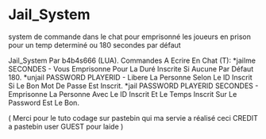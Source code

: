 # Jail_System
system de commande dans le chat pour emprisonné les joueurs en prison pour un temp determiné ou 180 secondes par défaut

Jail_System Par b4b4s666 (LUA). Commandes A Ecrire En Chat (T):
*jailme SECONDES - Vous Emprisonne Pour La Duré Inscrite Si Aucune Par Défaut 180.
*unjail PASSWORD PLAYERID - Libere La Personne Selon Le ID Inscrit Si Le Bon Mot De Passe Est Inscrit.
*jail PASSWORD PLAYERID SECONDES - Emprisonne La Personne Avec Le ID Inscrit Et Le Temps Inscrit Sur Le Password Est Le Bon.

( Merci pour le tuto codage sur pastebin qui ma servie a réalisé ceci CREDIT a pastebin user GUEST pour laide )
